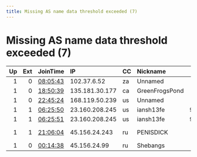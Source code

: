 ```yaml
---
title: Missing AS name data threshold exceeded (7)
---
```


# Missing AS name data threshold exceeded (7)

|   Up |   Ext | JoinTime                                                                                            | IP             | CC   | Nickname       |   ORp |   Dirp | Version   | Contact                  | OS    |   eFamMembers |
|-----:|------:|:----------------------------------------------------------------------------------------------------|:---------------|:-----|:---------------|------:|-------:|:----------|:-------------------------|:------|--------------:|
|    1 |     0 | [08:05:43](https://metrics.torproject.org/rs.html#details/ADF19B08E0D687306A6A48F96F7CEEFF6DB79AF3) | 102.37.6.52    | za   | Unnamed        |   443 |      0 | 0.4.3.5   | None                     | Linux |             1 |
|    1 |     0 | [18:50:39](https://metrics.torproject.org/rs.html#details/B71DE54802E73B86F0798FB2ED2AFB0BB6B1F7C9) | 135.181.30.177 | ca   | GreenFrogsPond |   443 |      0 | 0.4.3.6   | solinor@arcor.de         | Linux |             1 |
|    1 |     0 | [22:45:24](https://metrics.torproject.org/rs.html#details/3D0B8DD2936F168C9486BEE638F5D72BE7BE2446) | 168.119.50.239 | us   | Unnamed        |   443 |      0 | 0.4.3.5   | None                     | Linux |             1 |
|    1 |     1 | [06:25:50](https://metrics.torproject.org/rs.html#details/0C9D7DB63BE030E5CA32E25606632AEB85840F4C) | 23.160.208.245 | us   | iansh13fe      |  9000 |   9001 | 0.4.3.6   | ian@ian.sh               | Linux |            30 |
|    1 |     1 | [06:25:51](https://metrics.torproject.org/rs.html#details/C866C38DA2D102CD88E138F0AF3A9D6B72606730) | 23.160.208.245 | us   | iansh13fe      |  9100 |   9101 | 0.4.3.6   | ian@ian.sh               | Linux |            30 |
|    1 |     1 | [21:06:04](https://metrics.torproject.org/rs.html#details/BF6F7F407ABEEAAC8154519250E1B143F0E1F452) | 45.156.24.243  | ru   | PENISDICK      |   443 |     80 | 0.4.3.6   | exitabuse at cock dot li | Linux |             1 |
|    1 |     0 | [00:14:38](https://metrics.torproject.org/rs.html#details/A8F83F4A96BA838870174C812EEB4BF1A54B980A) | 45.156.24.99   | ru   | Shebangs       |   443 |      0 | 0.3.5.10  | shebangs@yopmail.fr      | Linux |             1 |
